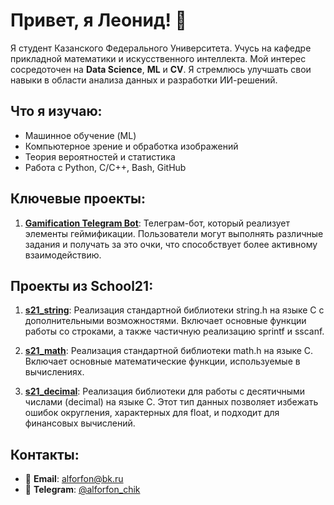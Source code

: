 # Привет, я Леонид! 👋

Я студент Казанского Федерального Университета. Учусь на кафедре прикладной математики и искусственного интеллекта. Мой интерес сосредоточен на **Data Science**, **ML** и **CV**. Я стремлюсь улучшать свои навыки в области анализа данных и разработки ИИ-решений.

## Что я изучаю:
- Машинное обучение (ML)
- Компьютерное зрение и обработка изображений
- Теория вероятностей и статистика
- Работа с Python, C/C++, Bash, GitHub

## Ключевые проекты:
1. **[Gamification Telegram Bot](https://github.com/LeonidMitrofanov/Gamification_tg_bot)**: Телеграм-бот, который реализует элементы геймификации. Пользователи могут выполнять различные задания и получать за это очки, что способствует более активному взаимодействию.

## Проекты из School21:
1. **[s21_string](https://github.com/LeonidMitrofanov/s21_string)**: Реализация стандартной библиотеки string.h на языке C с дополнительными возможностями. Включает основные функции работы со строками, а также частичную реализацию sprintf и sscanf.

2. **[s21_math](https://github.com/LeonidMitrofanov/s21_math)**: Реализация стандартной библиотеки math.h на языке C. Включает основные математические функции, используемые в вычислениях.

3. **[s21_decimal](https://github.com/LeonidMitrofanov/s21_decimal)**: Реализация библиотеки для работы с десятичными числами (decimal) на языке C. Этот тип данных позволяет избежать ошибок округления, характерных для float, и подходит для финансовых вычислений.

## Контакты:
- 📧 **Email**: alforfon@bk.ru
- 📱 **Telegram**: [@alforfon_chik](https://t.me/alforfon_chik)

<!-- Дальше можно добавить другие детали или проекты -->
